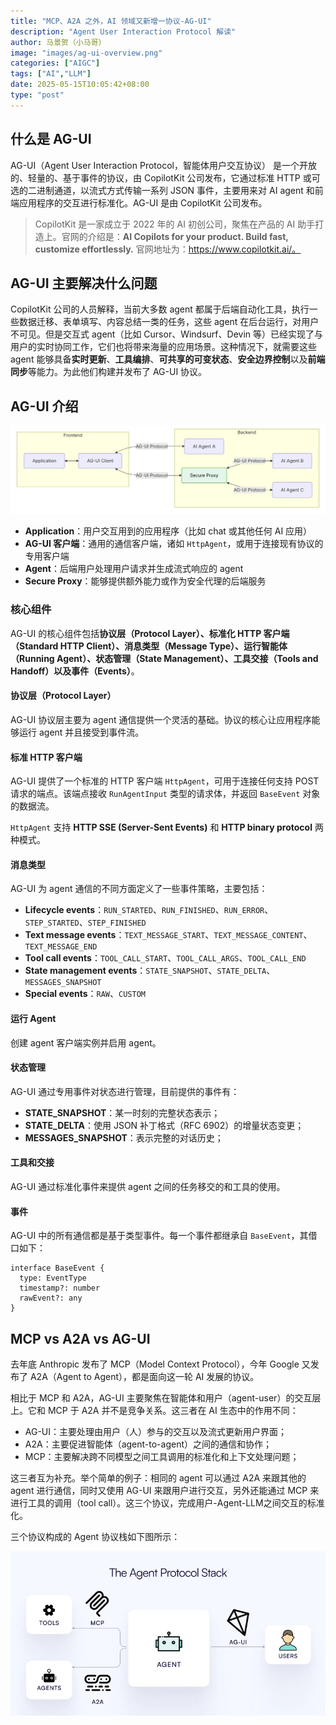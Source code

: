 ```yaml
---
title: "MCP、A2A 之外，AI 领域又新增一协议-AG-UI"
description: "Agent User Interaction Protocol 解读"
author: 马景贺（小马哥）
image: "images/ag-ui-overview.png"
categories: ["AIGC"]
tags: ["AI","LLM"]
date: 2025-05-15T10:05:42+08:00
type: "post"
---
```


## 什么是 AG-UI

AG-UI（Agent User Interaction Protocol，智能体用户交互协议） 是一个开放的、轻量的、基于事件的协议，由 CopilotKit 公司发布，它通过标准 HTTP 或可选的二进制通道，以流式方式传输一系列 JSON 事件，主要用来对 AI agent 和前端应用程序的交互进行标准化。AG-UI 是由 CopilotKit 公司发布。

> CopilotKit 是一家成立于 2022 年的 AI 初创公司，聚焦在产品的 AI 助手打造上。官网的介绍是：**AI Copilots for your product. Build fast, customize effortlessly.** 官网地址为：https://www.copilotkit.ai/。

## AG-UI 主要解决什么问题

CopilotKit 公司的人员解释，当前大多数 agent 都属于后端自动化工具，执行一些数据迁移、表单填写、内容总结一类的任务，这些 agent 在后台运行，对用户不可见。但是交互式 agent（比如 Cursor、Windsurf、Devin 等）已经实现了与用户的实时协同工作，它们也将带来海量的应用场景。这种情况下，就需要这些 agent 能够具备**实时更新**、**工具编排**、**可共享的可变状态**、**安全边界控制**以及**前端同步**等能力。为此他们构建并发布了 AG-UI 协议。

## AG-UI 介绍

![ag-ui-arch](images/ag-ui-overview.png)

- **Application**：用户交互用到的应用程序（比如 chat 或其他任何 AI 应用）
- **AG-UI 客户端**：通用的通信客户端，诸如 `HttpAgent`，或用于连接现有协议的专用客户端
- **Agent**：后端用户处理用户请求并生成流式响应的 agent
- **Secure Proxy**：能够提供额外能力或作为安全代理的后端服务

### 核心组件

AG-UI 的核心组件包括**协议层（Protocol Layer）、标准化 HTTP 客户端（Standard HTTP Client）、消息类型（Message Type）、运行智能体（Running Agent）、状态管理（State Management）、工具交接（Tools and Handoff）以及事件（Events）**。

#### 协议层（Protocol Layer）

AG-UI 协议层主要为 agent 通信提供一个灵活的基础。协议的核心让应用程序能够运行 agent 并且接受到事件流。

#### 标准 HTTP 客户端

AG-UI 提供了一个标准的 HTTP 客户端 `HttpAgent`，可用于连接任何支持 POST 请求的端点。该端点接收 `RunAgentInput` 类型的请求体，并返回 `BaseEvent` 对象的数据流。 

`HttpAgent` 支持 **HTTP SSE (Server-Sent Events)** 和 **HTTP binary protocol** 两种模式。

#### 消息类型

AG-UI 为 agent 通信的不同方面定义了一些事件策略，主要包括：

- **Lifecycle events**：`RUN_STARTED`、`RUN_FINISHED`、`RUN_ERROR`、`STEP_STARTED`、`STEP_FINISHED`
- **Text message events**：`TEXT_MESSAGE_START`、`TEXT_MESSAGE_CONTENT`、`TEXT_MESSAGE_END`
- **Tool call events**：`TOOL_CALL_START`、`TOOL_CALL_ARGS`、`TOOL_CALL_END`
- **State management events**：`STATE_SNAPSHOT`、`STATE_DELTA`、`MESSAGES_SNAPSHOT`
- **Special events**：`RAW`、`CUSTOM`

#### 运行 Agent

创建 agent 客户端实例并启用 agent。

#### 状态管理

AG-UI 通过专用事件对状态进行管理，目前提供的事件有：

- **STATE_SNAPSHOT**：某一时刻的完整状态表示；
- **STATE_DELTA**：使用 JSON 补丁格式（RFC 6902）的增量状态变更；
- **MESSAGES_SNAPSHOT**：表示完整的对话历史；

#### 工具和交接

AG-UI 通过标准化事件来提供 agent 之间的任务移交的和工具的使用。

#### 事件

AG-UI 中的所有通信都是基于类型事件。每一个事件都继承自 `BaseEvent`，其借口如下：

```
interface BaseEvent {
  type: EventType
  timestamp?: number
  rawEvent?: any
}
```

## MCP vs A2A vs AG-UI

去年底 Anthropic 发布了 MCP（Model Context Protocol），今年 Google 又发布了 A2A（Agent to Agent），都是面向这一轮 AI 发展的协议。

相比于 MCP 和 A2A，AG-UI 主要聚焦在智能体和用户（agent-user）的交互层上。它和 MCP 于 A2A 并不是竞争关系。这三者在 AI 生态中的作用不同：

- AG-UI：主要处理由用户（人）参与的交互以及流式更新用户界面；
- A2A：主要促进智能体（agent-to-agent）之间的通信和协作；
- MCP：主要解决跨不同模型之间工具调用的标准化和上下文处理问题；

这三者互为补充。举个简单的例子：相同的 agent 可以通过 A2A 来跟其他的 agent 进行通信，同时又使用 AG-UI 来跟用户进行交互，另外还能通过 MCP 来进行工具的调用（tool call）。这三个协议，完成用户-Agent-LLM之间交互的标准化。

三个协议构成的 Agent 协议栈如下图所示：

![ag-ui-overview](images/ag-ui-arch.webp)

